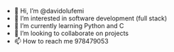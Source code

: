 - 👋 Hi, I’m @davidolufemi
- 👀 I’m interested in software development (full stack)
- 🌱 I’m currently learning Python and C
- 💞️ I’m looking to collaborate on projects 
- 📫 How to reach me 978479053

<!---
davidolufemi/davidolufemi is a ✨ special ✨ repository because its `README.md` (this file) appears on your GitHub profile.
You can click the Preview link to take a look at your changes.
--->
